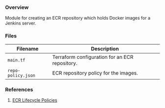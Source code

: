 ### Overview

Module for creating an ECR repository which holds Docker images for a Jenkins server.

### Files

| Filename            | Description                                                                                  |
|---------------------|----------------------------------------------------------------------------------------------|
| `main.tf`           | Terraform configuration for an ECR repository.                                               |
| `repo-policy.json`  | ECR repository policy for the images.                                                        |

### References

1. [ECR Lifecycle Policies](https://docs.aws.amazon.com/AmazonECR/latest/userguide/LifecyclePolicies.html)